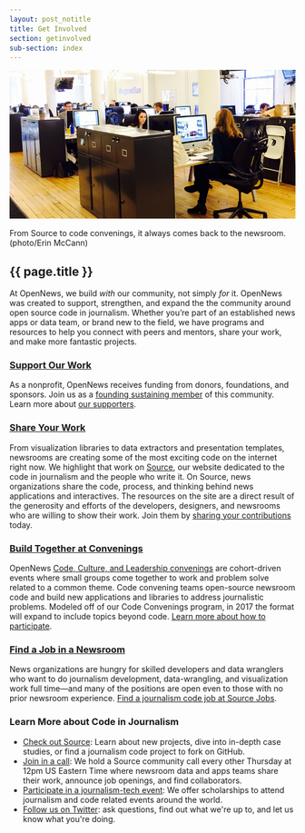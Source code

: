 ```yaml
---
layout: post_notitle
title: Get Involved
section: getinvolved
sub-section: index
---
```

<img src="/media/img/newspartner.jpg" class="topline">
<p class="caption">From Source to code convenings, it always comes back to the newsroom. (photo/Erin McCann)</p>

<h2>{{ page.title }}</h2>
<p class="bodybig">At OpenNews, we build <em>with</em> our community, not simply <em>for</em> it. OpenNews was created to support, strengthen, and expand the the community around open source code in journalism. Whether you’re part of an established news apps or data team, or brand new to the field, we have programs and resources to help you connect with peers and mentors, share your work, and make more fantastic projects.</p>

<!--
### [Apply for a Fellowship](/what/fellowships/)
Knight-Mozilla Fellows spend 10 months working with a fantastic news organization in a paid position and traveling around the world to learn from and collaborate with news nerds. [Meet our 2015 fellows](what/fellowships/2015meet) and [learn more about the program](/what/fellowships/), then apply to become a [2016 Knight-Mozilla Fellow](/what/fellowships/apply).
-->

### [Support Our Work](/who/supporters/)

As a nonprofit, OpenNews receives funding from donors, foundations, and sponsors. Join us as a [founding sustaining member](https://opennews.networkforgood.com/) of this community. Learn more about [our supporters](/who/supporters/).

### [Share Your Work](http://source.opennews.org)

From visualization libraries to data extractors and presentation templates, newsrooms are creating some of the most exciting code on the internet right now. We highlight that work on [Source](http://source.opennews.org), our website dedicated to the code in journalism and the people who write it. On Source, news organizations share the code, process, and thinking behind news applications and interactives. The resources on the site are a direct result of the generosity and efforts of the developers, designers, and newsrooms who are willing to show their work. Join them by [sharing your contributions](https://source.opennews.org/en-US/contribute/) today.

### [Build Together at Convenings](/what/conferences/convenings)

OpenNews [Code, Culture, and Leadership convenings](/what/conferences/convenings) are cohort-driven events where small groups come together to work and problem solve related to a common theme.  Code convening teams open-source newsroom code and build new applications and libraries to address journalistic problems. Modeled off of our Code Convenings program, in 2017 the format will expand to include topics beyond code. [Learn more about how to participate](/what/conferences/convenings).

<!--### [Become a News Partner](/getinvolved/newspartners)
Are you a newsroom looking to get more involved in the community by running a hack day, joining a code convening, or sharing your organization's work on Source? [Learn how to become an OpenNews partner.](/getinvolved/newspartners)-->

### [Find a Job in a Newsroom](https://source.opennews.org/en-US/jobs/)
News organizations are hungry for skilled developers and data wranglers who want to do journalism development, data-wrangling, and visualization work full time—and many of the positions are open even to those with no prior newsroom experience. <a href="https://source.opennews.org/en-US/jobs/">Find a journalism code job at Source Jobs</a>.

### Learn More about Code in Journalism

* <a href="http://source.opennews.org">Check out Source</a>: Learn about new projects, dive into in-depth case studies, or find a journalism code project to fork on GitHub.
* <a href="/what/community/calls">Join in a call</a>: We hold a Source community call every other Thursday at 12pm US Eastern Time where newsroom data and apps teams share their work, announce job openings, and find collaborators.
* <a href="/what/community/scholarships">Participate in a journalism-tech event</a>: We offer scholarships to attend journalism and code related events around the world.
* <a href="http://www.twitter.com/opennews">Follow us on Twitter</a>: ask questions, find out what we're up to, and let us know what you're doing.
